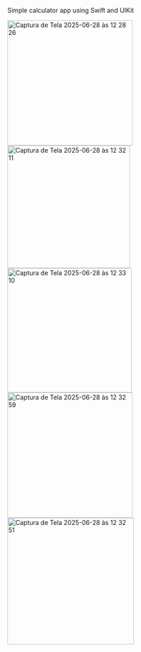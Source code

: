Simple calculator app using Swift and UIKit

<img width="281" alt="Captura de Tela 2025-06-28 às 12 28 26" src="https://github.com/user-attachments/assets/8672a475-ecca-4564-83d0-b3bfe048ec6e" />
<img width="275" alt="Captura de Tela 2025-06-28 às 12 32 11" src="https://github.com/user-attachments/assets/01ef635e-d52b-4232-94a9-bbf133c50279" />
<img width="279" alt="Captura de Tela 2025-06-28 às 12 33 10" src="https://github.com/user-attachments/assets/69de3d9e-56ec-450b-be55-71307194a2e3" />
<img width="281" alt="Captura de Tela 2025-06-28 às 12 32 59" src="https://github.com/user-attachments/assets/d7e88166-b2de-475f-a165-5f9d8d7ce7e0" />
<img width="284" alt="Captura de Tela 2025-06-28 às 12 32 51" src="https://github.com/user-attachments/assets/224b53f1-497a-4b54-b146-aa5533c1c501" />
